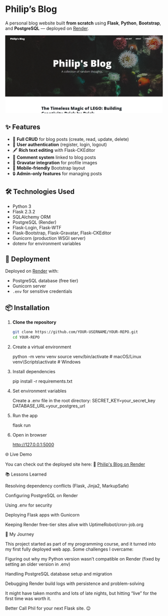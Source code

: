 # Philip’s Blog

A personal blog website built **from scratch** using **Flask**, **Python**, **Bootstrap**, and **PostgreSQL** — deployed on [Render](https://render.com).

![Blog Homepage Screenshot](static/assets/img/preview.png)

## ✨ Features
- 📝 **Full CRUD** for blog posts (create, read, update, delete)
- 🔑 **User authentication** (register, login, logout)
- 🖋️ **Rich text editing** with Flask-CKEditor
- 💬 **Comment system** linked to blog posts
- 👤 **Gravatar integration** for profile images
- 📱 **Mobile-friendly** Bootstrap layout
- 🔒 **Admin-only features** for managing posts

## 🛠️ Technologies Used
- Python 3
- Flask 2.3.2
- SQLAlchemy ORM
- PostgreSQL (Render)
- Flask-Login, Flask-WTF
- Flask-Bootstrap, Flask-Gravatar, Flask-CKEditor
- Gunicorn (production WSGI server)
- dotenv for environment variables

## 🚀 Deployment
Deployed on [Render](https://render.com) with:
- PostgreSQL database (free tier)
- Gunicorn server
- `.env` for sensitive credentials

## 📦 Installation

1. **Clone the repository**
   ```bash
   git clone https://github.com/YOUR-USERNAME/YOUR-REPO.git
   cd YOUR-REPO
2. Create a virtual environment
   
   python -m venv venv
   source venv/bin/activate   # macOS/Linux
   venv\Scripts\activate      # Windows
4. Install dependencies
   
   pip install -r requirements.txt
6. Set environment variables
   
   Create a .env file in the root directory:
   SECRET_KEY=your_secret_key
   DATABASE_URL=your_postgres_url
8. Run the app
   
   flask run
10. Open in browser
    
      http://127.0.0.1:5000
   
🌐 Live Demo

You can check out the deployed site here:
🔗 [Philip's Blog on Render](https://philips-blog-9kuj.onrender.com/)

📚 Lessons Learned

Resolving dependency conflicts (Flask, Jinja2, MarkupSafe)

Configuring PostgreSQL on Render

Using .env for security

Deploying Flask apps with Gunicorn

Keeping Render free-tier sites alive with UptimeRobot/cron-job.org

🧠 My Journey

This project started as part of my programming course, and it turned into my first fully deployed web app.
Some challenges I overcame:

Figuring out why my Python version wasn’t compatible on Render (fixed by setting an older version in .env)

Handling PostgreSQL database setup and migration

Debugging Render build logs with persistence and problem-solving

It might have taken months and lots of late nights, but hitting “live” for the first time was worth it.

Better Call Phil for your next Flask site. 😉






